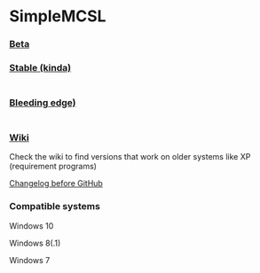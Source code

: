 # SimpleMCSL
### [Beta](../../releases/tag/1.0.0-beta.1.1)
### [Stable (kinda)](../../releases/latest)
### <br>[Bleeding edge)](./source.cmd)</br>
### <br>[Wiki](../../wiki)</br>

Check the wiki to find versions that work on older systems like XP (requirement programs)



[Changelog before GitHub](./info/chnglog.txt)
### Compatible systems
Windows 10<br>

Windows 8(.1)<br>

Windows 7<br>
